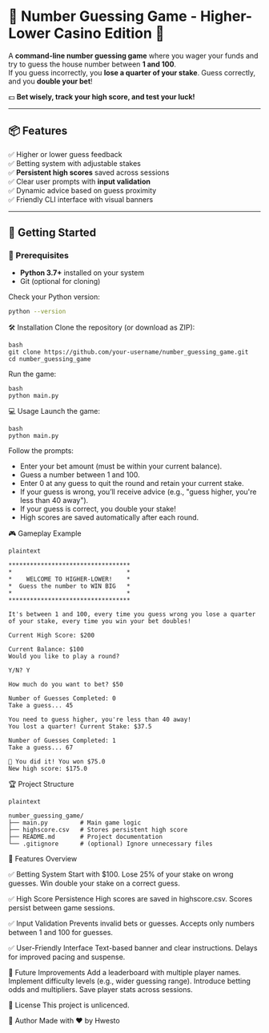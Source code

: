 # 🎲 Number Guessing Game - Higher-Lower Casino Edition 🎰

A **command-line number guessing game** where you wager your funds and try to guess the house number between **1 and 100**.  
If you guess incorrectly, you **lose a quarter of your stake**. Guess correctly, and you **double your bet**!  

💵 **Bet wisely, track your high score, and test your luck!**

---

## 📦 Features

✅ Higher or lower guess feedback  
✅ Betting system with adjustable stakes  
✅ **Persistent high scores** saved across sessions  
✅ Clear user prompts with **input validation**  
✅ Dynamic advice based on guess proximity  
✅ Friendly CLI interface with visual banners  

---

## 🚀 Getting Started

### 🔧 Prerequisites

- **Python 3.7+** installed on your system  
- Git (optional for cloning)  

Check your Python version:

```bash
python --version
```

🛠️ Installation
Clone the repository (or download as ZIP):

```
bash
git clone https://github.com/your-username/number_guessing_game.git
cd number_guessing_game
```
Run the game:
```
bash
python main.py
```
💻 Usage
Launch the game:
```
bash
python main.py
```

Follow the prompts:

- Enter your bet amount (must be within your current balance).
- Guess a number between 1 and 100.
- Enter 0 at any guess to quit the round and retain your current stake.
- If your guess is wrong, you’ll receive advice (e.g., "guess higher, you're less than 40 away").
- If your guess is correct, you double your stake!
- High scores are saved automatically after each round.

🎮 Gameplay Example
```
plaintext

**********************************
*                                *
*    WELCOME TO HIGHER-LOWER!    *
*  Guess the number to WIN BIG   *
*                                *
**********************************

It's between 1 and 100, every time you guess wrong you lose a quarter of your stake, every time you win your bet doubles!

Current High Score: $200

Current Balance: $100
Would you like to play a round?

Y/N? Y

How much do you want to bet? $50

Number of Guesses Completed: 0
Take a guess... 45

You need to guess higher, you're less than 40 away!
You lost a quarter! Current Stake: $37.5

Number of Guesses Completed: 1
Take a guess... 67

🎉 You did it! You won $75.0
New high score: $175.0
```

🏆 Project Structure
```
plaintext

number_guessing_game/
├── main.py         # Main game logic
├── highscore.csv   # Stores persistent high score
├── README.md       # Project documentation
└── .gitignore      # (optional) Ignore unnecessary files
```

🌟 Features Overview

✅ Betting System
Start with $100.
Lose 25% of your stake on wrong guesses.
Win double your stake on a correct guess.

✅ High Score Persistence
High scores are saved in highscore.csv.
Scores persist between game sessions.

✅ Input Validation
Prevents invalid bets or guesses.
Accepts only numbers between 1 and 100 for guesses.

✅ User-Friendly Interface
Text-based banner and clear instructions.
Delays for improved pacing and suspense.

🌱 Future Improvements
 Add a leaderboard with multiple player names.
 Implement difficulty levels (e.g., wider guessing range).
 Introduce betting odds and multipliers.
 Save player stats across sessions.

📄 License
This project is unlicenced.



🙌 Author
Made with ❤️ by Hwesto
